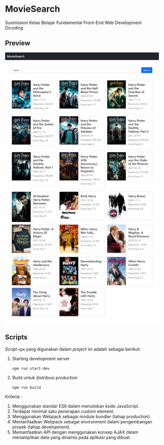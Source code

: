 # MovieSearch
Susmission Kelas Belajar Fundamental Front-End Web Development Dicoding

## Preview

![image.png](https://github.com/RioRB/MovieSearch/blob/f14464701c61ccaf87723c016284db2acde38526/images/subs_3Full.jpeg)

## Scripts

*Script* `npm` yang digunakan dalam *project* ini adalah sebagai berikut:

1. Starting development server

   `npm run start-dev`

2. Build untuk distribusi production

   `npm run build`


Kriteria :

1. Menggunakan standar ES6 dalam menuliskan kode JavaScript.
2. Terdapat minimal satu penerapan custom element.
3. Menggunakan Webpack sebagai module bundler (tahap production).
4. Memanfaatkan Webpack sebagai environment dalam pengembangan proyek (tahap development).
5. Memanfaatkan API dengan menggunakan konsep AJAX dalam menampilkan data yang dinamis pada aplikasi yang dibuat.
